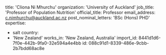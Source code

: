 title: 'Cliona Ni Mhurchu'
organization: 'University of Auckland'
job_title: 'Professor of Population Nutrition'
official_title: Professor
email_address: c.nimhurchu@auckland.ac.nz
post_nominal_letters: 'BSc (Hons) PHD'
expertise:
  - salt
country:
  - 'New Zealand'
works_in: 'New Zealand, Australia'
import_id: 8441d1d6-7f0e-442b-9fa0-32e594a4e4bb
id: 088c91d1-8339-486e-9cbb-2b7bdd68ac8e

